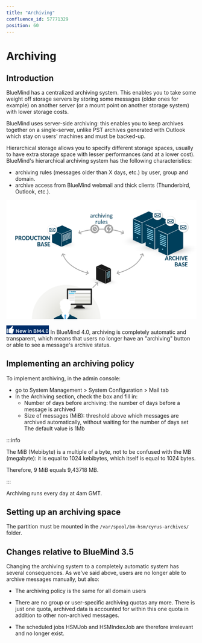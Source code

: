 ```yaml
---
title: "Archiving"
confluence_id: 57771329
position: 60
---
```

# Archiving


## Introduction

BlueMind has a centralized archiving system. This enables you to take some weight off storage servers by storing some messages (older ones for example) on another server (or a mount point on another storage system) with lower storage costs.

BlueMind uses server-side archiving: this enables you to keep archives together on a single-server, unlike PST archives generated with Outlook which stay on users' machines and must be backed-up.

Hierarchical storage allows you to specify different storage spaces, usually to have extra storage space with lesser performances (and at a lower cost). BlueMind's hierarchical archiving system has the following characteristics:

- archiving rules (messages older than X days, etc.) by user, group and domain.
- archive access from BlueMind webmail and thick clients (Thunderbird, Outlook, etc.).


![](../../attachments/57771329/58592747.png)

![](../../attachments/57771329/58592745.png) In BlueMind 4.0, archiving is completely automatic and transparent, which means that users no longer have an "archiving" button or able to see a message's archive status.

## Implementing an archiving policy

To implement archiving, in the admin console:

- go to System Management > System Configuration > Mail tab
- In the Archiving section, check the box and fill in:
    - Number of days before archiving: the number of days before a message is archived
    - Size of messages (MiB): threshold above which messages are archived automatically, without waiting for the number of days set
The default value is 1Mb


:::info

The MiB (Mebibyte) is a multiple of a byte, not to be confused with the MB (megabyte): it is equal to 1024 kebibytes, which itself is equal to 1024 bytes.

Therefore, 9 MiB equals 9,43718 MB.

:::


Archiving runs every day at 4am GMT.

## Setting up an archiving space

The partition must be mounted in the `/var/spool/bm-hsm/cyrus-archives/` folder.

## Changes relative to BlueMind 3.5

Changing the archiving system to a completely automatic system has several consequences. As we've said above, users are no longer able to archive messages manually, but also:

- The archiving policy is the same for all domain users
- There are no group or user-specific archiving quotas any more. There is just one quota, archived data is accounted for within this one quota in addition to other non-archived messages.

- The scheduled jobs HSMJob and HSMIndexJob are therefore irrelevant and no longer exist. 


